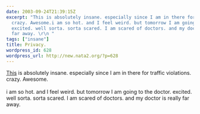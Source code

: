 ```yaml
---
date: 2003-09-24T21:39:15Z
excerpt: "This is absolutely insane. especially since I am in there for traffic violations.
  crazy. Awesome.i am so hot. and I feel weird. but tomorrow I am going to the doctor.
  excited. well sorta. sorta scared. I am scared of doctors. and my doctor is really
  far away. \r\n "
tags: ["insane"]
title: Privacy.
wordpress_id: 628
wordpress_url: http://new.nata2.org/?p=628
---
```


<a href="http://www.iowacourts.state.ia.us/ESAWebApp/SelectFrame">This</a> is absolutely insane. especially since I am in there for traffic violations. crazy. Awesome.<br/><br/>i am so hot. and I feel weird. but tomorrow I am going to the doctor. excited. well sorta. sorta scared. I am scared of doctors. and my doctor is really far away. 
 
